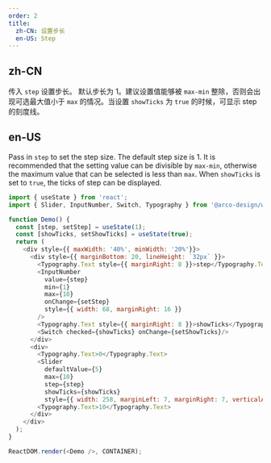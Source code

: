```yaml
---
order: 2
title: 
  zh-CN: 设置步长
  en-US: Step
---
```


## zh-CN

传入 `step` 设置步长。 默认步长为 1。建议设置值能够被 `max-min` 整除，否则会出现可选最大值小于 `max` 的情况。当设置 `showTicks` 为 `true` 的时候，可显示 step 的刻度线。

## en-US

Pass in `step` to set the step size. The default step size is 1. It is recommended that the setting value can be divisible by `max-min`, otherwise the maximum value that can be selected is less than `max`. When `showTicks` is set to `true`, the ticks of step can be displayed.

```js
import { useState } from 'react';
import { Slider, InputNumber, Switch, Typography } from '@arco-design/web-react';

function Demo() {
  const [step, setStep] = useState(1);
  const [showTicks, setShowTicks] = useState(true);
  return (
    <div style={{ maxWidth: '40%', minWidth: '20%'}}>
      <div style={{ marginBottom: 20, lineHeight: `32px` }}>
        <Typography.Text style={{ marginRight: 8 }}>step</Typography.Text>
        <InputNumber
          value={step}
          min={1}
          max={10}
          onChange={setStep}
          style={{ width: 68, marginRight: 16 }}
        />
        <Typography.Text style={{ marginRight: 8 }}>showTicks</Typography.Text>
        <Switch checked={showTicks} onChange={setShowTicks}/>
      </div>
      <div>
        <Typography.Text>0</Typography.Text>
        <Slider 
          defaultValue={5} 
          max={10} 
          step={step} 
          showTicks={showTicks}
          style={{ width: 258, marginLeft: 7, marginRight: 7, verticalAlign: 'middle' }}/>
        <Typography.Text>10</Typography.Text>
      </div>
    </div>
  );
}

ReactDOM.render(<Demo />, CONTAINER);
```
